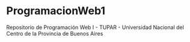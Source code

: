 # ProgramacionWeb1
Repositorio de Programación Web I - TUPAR - Universidad Nacional del Centro de la Provincia de Buenos Aires 
